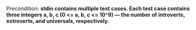 Precondition: **stdin contains multiple test cases. Each test case contains three integers a, b, c (0 <= a, b, c <= 10^9) — the number of introverts, extroverts, and universals, respectively.**